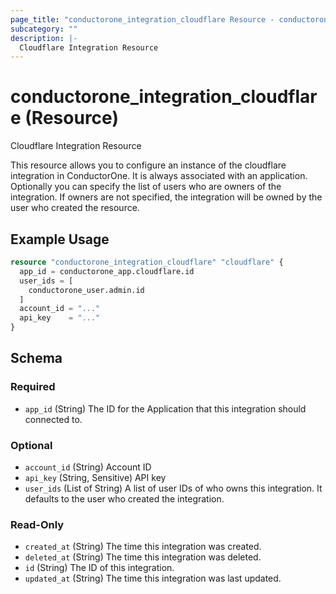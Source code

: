 ```yaml
---
page_title: "conductorone_integration_cloudflare Resource - conductorone"
subcategory: ""
description: |-
  Cloudflare Integration Resource
---
```


# conductorone_integration_cloudflare (Resource)

Cloudflare Integration Resource

This resource allows you to configure an instance of the cloudflare integration in ConductorOne.
It is always associated with an application. Optionally you can specify the list of users who are owners of the integration.
If owners are not specified, the integration will be owned by the user who created the resource.

## Example Usage

```terraform
resource "conductorone_integration_cloudflare" "cloudflare" {
  app_id = conductorone_app.cloudflare.id
  user_ids = [
    conductorone_user.admin.id
  ]
  account_id = "..."
  api_key    = "..."
}
```

<!-- schema generated by tfplugindocs -->
## Schema

### Required

- `app_id` (String) The ID for the Application that this integration should connected to.

### Optional

- `account_id` (String) Account ID
- `api_key` (String, Sensitive) API key
- `user_ids` (List of String) A list of user IDs of who owns this integration. It defaults to the user who created the integration.

### Read-Only

- `created_at` (String) The time this integration was created.
- `deleted_at` (String) The time this integration was deleted.
- `id` (String) The ID of this integration.
- `updated_at` (String) The time this integration was last updated.
